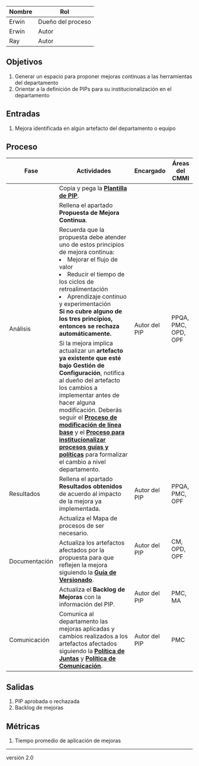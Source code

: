 | Nombre  | Rol   |
|---------|-------|
| Erwin   | Dueño del proceso |
| Erwin   | Autor |
| Ray     | Autor |

## Objetivos
1. Generar un espacio para proponer mejoras continuas a las herramientas del departamento
2. Orientar a la definición de PIPs para su institucionalización en el departamento

## Entradas
1. Mejora identificada en algún artefacto del departamento o equipo

## Proceso
<table>
  <thead>
    <tr>
      <th>Fase</th>
      <th>Actividades</th>
      <th>Encargado</th>
      <th>Áreas del CMMI</th>
    </tr>
  </thead>
  <tbody>
    <tr>
      <td rowspan="4">Análisis</td>
      <td>Copia y pega la <strong><a href="https://docs.google.com/spreadsheets/d/1Nm8hRKyHrkTOLHAgPSefPR1EFTksQOtR67O4vHRFoc4/edit#gid=0"> Plantilla de PIP</a></strong>.</td>
      <td rowspan="4">Autor del PIP</td>
      <td rowspan="4">PPQA, PMC, OPD, OPF</td>
    </tr>
    <tr>
      <td>Rellena el apartado <strong>Propuesta de Mejora Continua</strong>.</td>
    </tr>
    <tr>
      <td>Recuerda que la propuesta debe atender uno de estos principios de mejora continua:
        <li>Mejorar el flujo de valor</li>
        <li>Reducir el tiempo de los ciclos de retroalimentación</li>
        <li>Aprendizaje continuo y experimentación</li>
        <strong>Si no cubre alguno de los tres principios, entonces se rechaza automáticamente.</strong>
      </td>
    </tr>
    <tr>
      <td>Si la mejora implica actualizar un <strong>artefacto ya existente que esté bajo Gestión de Configuración</strong>, notifica al dueño del artefacto los cambios a implementar antes de hacer alguna modificación. Deberás seguir el <strong><a href="https://github.com/novaDepto/Nova/wiki/Proceso-de-modificacion-de-linea-base">Proceso de modificación de línea base</strong></a> y el <strong><a href="https://github.com/novaDepto/Nova/wiki/Proceso-para-institucionalizar-procesos-gu%C3%ADas-y-pol%C3%ADticas">Proceso para institucionalizar procesos guías y políticas</strong></a> para formalizar el cambio a nivel departamento.</td>
    </tr>
    <tr>
      <td>Resultados</td>
      <td>Rellena el apartado <strong>Resultados obtenidos</strong> de acuerdo al impacto de la mejora ya implementada.</td>
      <td>Autor del PIP</td>
      <td>PPQA, PMC, OPF</td>
    </tr>
    <tr>
      <td rowspan="3">Documentación</td>
      <td>Actualiza el Mapa de procesos de ser necesario.</td>
      <td rowspan="2">Autor del PIP</td>
      <td rowspan="2">CM, OPD, OPF</td>
    </tr>
    <tr>
      <td>Actualiza los artefactos afectados por la propuesta para que reflejen la mejora siguiendo la <strong><a href="https://github.com/novaDepto/Nova/wiki/Gu%C3%ADa-de-versionado">Guía de Versionado</a></strong>.</td>
    </tr>
    <tr>
      <td>Actualiza el <strong>Backlog de Mejoras</strong> con la información del PIP.</td>
      <td>Autor del PIP</td>
      <td>PMC, MA</td>
    </tr>
    <tr>
      <td>Comunicación</td>
      <td>Comunica al departamento las mejoras aplicadas y cambios realizados a los artefactos afectados siguiendo la <strong><a href="https://github.com/novaDepto/Nova/wiki/Pol%C3%ADtica-de-Juntas">Política de Juntas</a></strong> y <strong><a href="https://github.com/novaDepto/Nova/wiki/Pol%C3%ADtica-de-Comunicaci%C3%B3n">Política de Comunicación</a></strong>.</td>
      <td>Autor del PIP</td>
      <td>PMC</td>
    </tr>
  </tbody>
</table>

## Salidas
1. PIP aprobada o rechazada
2. Backlog de mejoras

## Métricas
1. Tiempo promedio de aplicación de mejoras

***
versión 2.0
